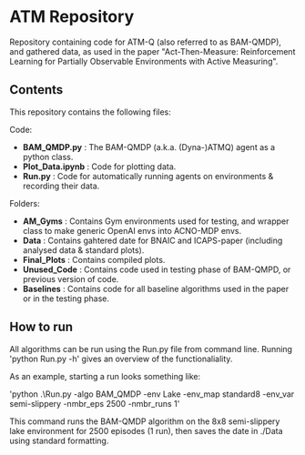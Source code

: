 # ATM Repository

Repository containing code for ATM-Q (also referred to as BAM-QMDP), and gathered data, as used in the paper "Act-Then-Measure: Reinforcement Learning for Partially Observable Environments with Active Measuring".

## Contents

This repository contains the following files:

Code:
  - **BAM_QMDP.py**           : The BAM-QMDP (a.k.a. (Dyna-)ATMQ) agent as a python class.
  - **Plot_Data.ipynb**       : Code for plotting data.
  - **Run.py**                : Code for automatically running agents on environments & recording their data.

Folders:

  - **AM_Gyms**             : Contains Gym environments used for testing, and wrapper class to make generic OpenAI envs into ACNO-MDP envs.
  - **Data**                : Contains gahtered date for BNAIC and ICAPS-paper (including analysed data & standard plots).
  - **Final_Plots**         : Contains compiled plots.
  - **Unused_Code**         : Contains code used in testing phase of BAM-QMPD, or previous version of code.
  - **Baselines**           : Contains code for all baseline algorithms used in the paper or in the testing phase.
  
## How to run

All algorithms can be run using the Run.py file from command line. Running 'python Run.py -h' gives an overview of the functionaliality.

As an example, starting a run looks something like:

'python .\Run.py -algo BAM_QMDP -env Lake -env_map standard8 -env_var semi-slippery -nmbr_eps 2500 -nmbr_runs 1'

This command runs the BAM-QMDP algorithm on the 8x8 semi-slippery lake environment for 2500 episodes (1 run), then saves the date in ./Data using standard formatting.
